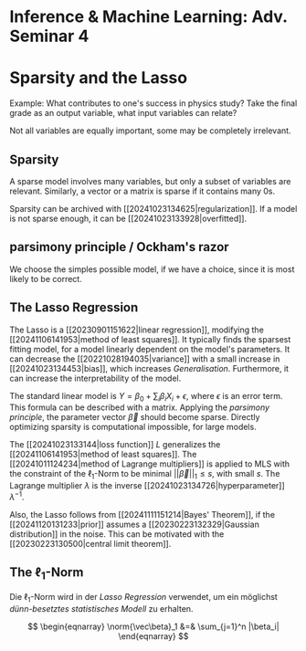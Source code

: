 # Inference & Machine Learning: Adv. Seminar 4
# Sparsity and the Lasso
Example: What contributes to one's success in physics study? Take the final grade as an output variable, what input variables can relate?

Not all variables are equally important, some may be completely irrelevant.

## Sparsity
A sparse model involves many variables, but only a subset of variables are relevant. Similarly, a vector or a matrix is sparse if it contains many $0$s.

Sparsity can be archived with [[20241023134625|regularization]]. If a model is not sparse enough, it can be [[20241023133928|overfitted]].

## parsimony principle / Ockham's razor
We choose the simples possible model, if we have a choice, since it is most likely to be correct.

## The Lasso Regression
The Lasso is a [[20230901151622|linear regression]], modifying the [[20241106141953|method of least squares]]. It typically finds the sparsest fitting model, for a model linearly dependent on the model's parameters. It can decrease the [[20221028194035|variance]] with a small increase in [[20241023134453|bias]], which increases *Generalisation*. Furthermore, it can increase the interpretability of the model.

The standard linear model is $Y=\beta_0 + \sum_i \beta_iX_i + \epsilon$, where $\epsilon$ is an error term. This formula can be described with a matrix. Applying the *parsimony principle*, the parameter vector $\vec\beta$ should become sparse. Directly optimizing sparsity is computational impossible, for large models.

The [[20241023133144|loss function]] $L$ generalizes the [[20241106141953|method of least squares]]. The [[20241011124234|method of Lagrange multipliers]] is applied to MLS with the constraint of the $\ell_1$-Norm to be minimal $||\vec \beta||_1\le s$, with small $s$. The Lagrange multiplier $\lambda$ is the inverse [[20241023134726|hyperparameter]] $\lambda^{-1}$.

Also, the Lasso follows from [[20241111151214|Bayes' Theorem]], if the [[20241120131233|prior]] assumes a [[20230223132329|Gaussian distribution]] in the noise. This can be motivated with the [[20230223130500|central limit theorem]].

## The $\ell_1$-Norm
Die $\ell_1$-Norm wird in der *Lasso Regression* verwendet, um ein möglichst *dünn-besetztes* *statistisches Modell* zu erhalten.

$$
\begin{eqnarray}
    \norm{\vec\beta}_1 &=& \sum_{j=1}^n |\beta_i|
\end{eqnarray}
$$
